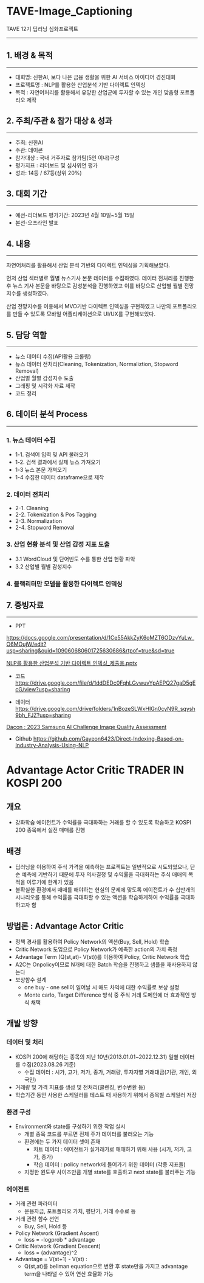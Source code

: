 # TAVE-Image_Captioning
TAVE 12기 딥러닝 심화프로젝트

---

## 1. 배경 & 목적

---

- 대회명: 신한AI, 보다 나은 금융 생활을 위한 AI 서비스 아이디어 경진대회
- 프로젝트명 : NLP를 활용한 산업분석 기반 다이렉트 인덱싱
- 목적 : 자연어처리를 활용해서 유망한 산업군에 투자할 수 있는 개인 맞춤형 포트폴리오 제작

## 2. 주최/주관 & 참가 대상 & 성과

---

- 주최: 신한AI
- 주관: 데이콘
- 참가대상 : 국내 거주자로 참가팀(5인 이내)구성
- 평가지표 : 리더보드 및 심사위언 평가
- 성과: 14등 / 67등(상위 20%)

## 3. 대회 기간

---

- 예선-리더보드 평가기간: 2023년 4월 10일~5월 15일
- 본선-오프라인 발표

## 4. 내용

---

자연어처리를 활용해서 산업 분석 기반의 다이렉트 인덱싱을 기획해보았다.

먼저 산업 섹터별로 월별 뉴스기사 본문 데이터를 수집하였다. 데이터 전처리를 진행한 후 뉴스 기사 본문을 바탕으로 감성분석을 진행하였고 이를 바탕으로 산업별 월별 전망지수를 생성하였다.

산업 전망지수를 이용해서 MVO기반 다이렉트 인덱싱을 구현하였고 나만의 포트폴리오를 만들 수 있도록 모바일 어플리케이션으로 UI/UX를 구현해보았다.

## 5. 담당 역할

---

- 뉴스 데이터 수집(API활용 크롤링)
- 뉴스 데이터 전처리(Cleaning, Tokenization, Normaliztion, Stopword Removal)
- 산업별 월별 감성지수 도출
- 그래핑 및 시각화 자료 제작
- 코드 정리

## 6. 데이터 분석 Process

---

### 1. 뉴스 데이터 수집

- 1-1. 검색어 입력 및 API 불러오기
- 1-2. 검색 결과에서 실제 뉴스 가져오기
- 1-3 뉴스 본문 가져오기
- 1-4 수집한 데이터 dataframe으로 제작

### 2. 데이터 전처리

- 2-1. Cleaning
- 2-2. Tokenization & Pos Tagging
- 2-3. Normalization
- 2-4. Stopword Removal

### 3. 산업 현황 분석 및 산업 감정 지표 도출

- 3.1 WordCloud 및 단어빈도 수를 통한 산업 현황 파악
- 3.2 산업별 월별 감성지수

### 4. 블랙리터만 모델을 활용한 다이렉트 인덱싱

## 7. 증빙자료

---

- PPT

https://docs.google.com/presentation/d/1Ce55AkkZyK6oMZT6ODzvYuLw_O6MOujW/edit?usp=sharing&ouid=109060680601725630686&rtpof=true&sd=true

[NLP를 활용한 산업분석 기반 다이렉트 인덱싱_제출용.pptx](https://s3-us-west-2.amazonaws.com/secure.notion-static.com/720262de-080d-4b3b-bf95-78ced06c9744/NLP%EB%A5%BC_%ED%99%9C%EC%9A%A9%ED%95%9C_%EC%82%B0%EC%97%85%EB%B6%84%EC%84%9D_%EA%B8%B0%EB%B0%98_%EB%8B%A4%EC%9D%B4%EB%A0%89%ED%8A%B8_%EC%9D%B8%EB%8D%B1%EC%8B%B1_%EC%A0%9C%EC%B6%9C%EC%9A%A9.pptx)

- 코드
https://drive.google.com/file/d/1ddDEDc0FqhLGvwuvYpAEPQ27gaD5gEcG/view?usp=sharing

- 데이터
https://drive.google.com/drive/folders/1nBozeSLWxHIGn0cyN9R_sqysh9bh_FJZ?usp=sharing

[Dacon : 2023 Samsung AI Challenge Image Quality Assessment](https://dacon.io/competitions/official/236134/data)


- Github
https://github.com/Gayeon6423/Direct-Indexing-Based-on-Industry-Analysis-Using-NLP
























# Advantage Actor Critic TRADER IN KOSPI 200

## 개요
- 강화학습 에이전트가 수익률을 극대화하는 거래를 할 수 있도록 학습하고 KOSPI 200 종목에서 실전 매매를 진행

## 배경 
- 딥러닝을 이용하여 주식 가격을 예측하는 프로젝트는 일반적으로 시도되었으나, 단순 예측에 기반하기 때문에 투자 의사결정 및 수익률을 극대화하는 주식 매매의 목적을 이루기에 한계가 있음
- 불확실한 환경에서 매매를 해야하는 현실의 문제에 맞도록 에이전트가 수 십만개의 시나리오를 통해 수익률을 극대화할 수 있는 액션을 학습하게하여 수익률을 극대화하고자 함

## 방법론 : Advantage Actor Critic 
- 정책 경사를 활용하여 Policy Network의 액션(Buy, Sell, Hold) 학습
- Critic Network 도입으로 Policy Network가 예측한 action의 가치 측정
- Advantage Term (Q(st,at)- V(st))를 이용하여 Policy, Critic Network 학습
- A2C는 Onpolicy이므로 N개에 대한 Batch 학습을 진행하고 샘플을 재사용하지 않는다
- 보상함수 설계
  - one buy - one sell이 일어날 시 매도 차익에 대한 수익률로 보상 설정 
  - Monte carlo, Target Difference 방식 중 주식 거래 도메인에 더 효과적인 방식 채택

## 개발 방향

### 데이터 및 처리
- KOSPI 200에 해당하는 종목의 지난 10년(2013.01.01~2022.12.31) 일별 데이터를 수집(2023.08.26 기준)
  - 수집 데이터 : 시가, 고가, 저가, 종가, 거래량, 투자자별 거래대금(기관, 개인, 외국인)
- 거래량 및 가격 지표를 생성 및 전처리(클렌징, 변수변환 등)
- 학습기간 동안 사용한 스케일러를 테스트 때 사용하기 위해서 종목별 스케일러 저장

### 환경 구성
- Environment와 state를 구성하기 위한 작업 실시
  - 개별 종목 코드를 부르면 전체 주가 데이터를 불러오는 기능
  - 환경에는 두 가지 데이터 셋이 존재
    - 차트 데이터 : 에이전트가 실거래가로 매매하기 위해 사용 (시가, 저가, 고가, 종가)
    - 학습 데이터 : policy network에 들어가기 위한 데이터 (각종 지표들)
  - 지정한 윈도우 사이즈만큼 개별 state를 호출하고 next state를 불러주는 기능

### 에이전트
- 거래 관련 파라미터
  - 운용자금, 포트폴리오 가치, 평단가, 거래 수수료 등
- 거래 관련 함수 선언
  - Buy, Sell, Hold 등
- Policy Network (Gradient Ascent)
  - loss = -logprob * advantage
- Critic Network (Gradient Descent)
  - loss = (advantage)^2
- Advantage = V(st+1) - V(st) :
  - Q(st,at)를 bellman equation으로 변환 후 state만을 가지고 advantage term을 나타낼 수 있어 연산 효율화 가능

